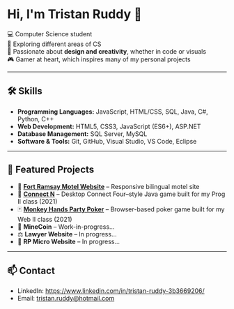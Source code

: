 # Hi, I'm Tristan Ruddy 👋

💻 Computer Science student  
🚀 Exploring different areas of CS  
🎨 Passionate about **design and creativity**, whether in code or visuals  
🎮 Gamer at heart, which inspires many of my personal projects

---

## 🛠 Skills
- **Programming Languages:** JavaScript, HTML/CSS, SQL, Java, C#, Python, C++
- **Web Development:** HTML5, CSS3, JavaScript (ES6+), ASP.NET
- **Database Management:** SQL Server, MySQL
- **Software & Tools:** Git, GitHub, Visual Studio, VS Code, Eclipse

---

## 📌 Featured Projects  

- 🎯 [**Fort Ramsay Motel Website**](https://github.com/tjruddy/fort-ramsay) – Responsive bilingual motel site  
- 🧩 [**Connect N**](https://github.com/tjruddy/ConnectN) – Desktop Connect Four–style Java game built for my Prog II class (2021)  
- 🃏 [**Monkey Hands Party Poker**](https://github.com/tjruddy/monkey-hands-party-poker) – Browser-based poker game built for my Web II class (2021)  
- 🧱 **MineCoin** – Work-in-progress...  
- ⚖️ **Lawyer Website** – In progress...  
- 💼 **RP Micro Website** – In progress...

---

## 📫 Contact
- LinkedIn: https://www.linkedin.com/in/tristan-ruddy-3b3669206/
- Email: tristan.ruddy@hotmail.com
